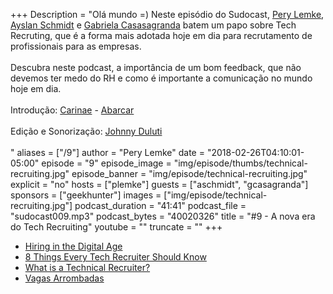 +++
Description = "Olá mundo =) Neste episódio do Sudocast, [Pery Lemke](https://www.twitter.com/perylemke), [Ayslan Schmidt](https://twitter.com/ayschmidt) e [Gabriela Casasagranda](https://twitter.com/gabicasagranda) batem um papo sobre Tech Recruting, que é a forma mais adotada hoje em dia para recrutamento de profissionais para as empresas.<br/><br/> Descubra neste podcast, a importância de um bom feedback, que não devemos ter medo do RH e como é importante a comunicação no mundo hoje em dia.<br/><br/> Introdução: [Carinae](https://www.facebook.com/acarinae/) - [Abarcar](https://www.youtube.com/watch?v=NvLkTyrZBcg)<br/><br/> Edição e Sonorização: [Johnny Duluti](https://www.youtube.com/ferraduravideo)<br/><br/>"
aliases = ["/9"]
author = "Pery Lemke"
date = "2018-02-26T04:10:01-05:00"
episode = "9"
episode_image = "img/episode/thumbs/technical-recruiting.jpg"
episode_banner = "img/episode/technical-recruiting.jpg"
explicit = "no"
hosts = ["plemke"]
guests = ["aschmidt", "gcasagranda"]
sponsors = ["geekhunter"]
images = ["img/episode/technical-recruiting.jpg"]
podcast_duration = "41:41"
podcast_file = "sudocast009.mp3"
podcast_bytes = "40020326"
title = "#9 - A nova era do Tech Recruiting"
youtube = ""
truncate = ""
+++
* [Hiring in the Digital Age](https://www.businessnewsdaily.com/6975-future-of-recruiting.html)
* [8 Things Every Tech Recruiter Should Know](https://www.forbes.com/sites/quora/2015/01/26/8-things-every-tech-recruiter-should-know/#28f347b46649)
* [What is a Technical Recruiter?](https://blog.hackerrank.com/what-technical-recruiter/)
* [Vagas Arrombadas](https://www.facebook.com/vagasVTNC/)

